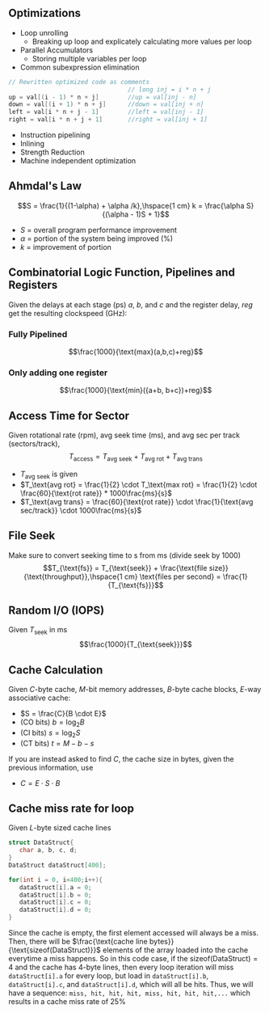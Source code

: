 ## Optimizations
 - Loop unrolling
    - Breaking up loop and explicately calculating more values per loop
 - Parallel Accumulators
    - Storing multiple variables per loop
 - Common subexpression elimination
```c++
// Rewritten optimized code as comments
                                 // long inj = i * n + j
up = val[(i - 1) * n + j]        //up = val[inj - n]
down = val[(i + 1) * n + j]      //down = val[inj + n]
left = val[i * n + j - 1]        //left = val[inj - 1]
right = val[i * n + j + 1]       //right = val[inj + 1]
```
 - Instruction pipelining
 - Inlining
 - Strength Reduction
 - Machine independent optimization

## Ahmdal's Law
$$S = \frac{1}{(1-\alpha) + \alpha /k},\hspace{1 cm} k = \frac{\alpha S}{(\alpha - 1)S + 1}$$
 - $S$ = overall program performance improvement
 - $\alpha$ = portion of the system being improved (%)
 - $k$ = improvement of portion

## Combinatorial Logic Function, Pipelines and Registers
Given the delays at each stage (ps) $a$, $b$, and $c$ and the register delay, $reg$ get the resulting clockspeed (GHz):
### Fully Pipelined
$$\frac{1000}{\text{max}(a,b,c)+reg}$$

### Only adding one register
$$\frac{1000}{\text{min}({a+b, b+c})+reg}$$

## Access Time for Sector
Given rotational rate (rpm), avg seek time (ms), and avg sec per track (sectors/track), 
$$T_{\text{access}} = T_\text{avg seek} + T_\text{avg rot} + T_\text{avg trans}$$
 - $T_\text{avg seek}$ is given
 - $T_\text{avg rot} = \frac{1}{2} \cdot T_\text{max rot} = \frac{1}{2} \cdot \frac{60}{\text{rot rate}} * 1000\frac{ms}{s}$
 - $T_\text{avg trans} = \frac{60}{\text{rot rate}} \cdot \frac{1}{\text{avg sec/track}} \cdot 1000\frac{ms}{s}$

## File Seek
Make sure to convert seeking time to s from ms (divide seek by 1000)
$$T_{\text{fs}} = T_{\text{seek}} + \frac{\text{file size}}{\text{throughput}},\hspace{1 cm} \text{files per second} = \frac{1}{T_{\text{fs}}}$$

## Random I/O (IOPS)
Given $T_{\text{seek}}$ in ms
$$\frac{1000}{T_{\text{seek}}}$$

## Cache Calculation
Given $C$-byte cache, $M$-bit memory addresses, $B$-byte cache blocks, $E$-way associative cache:
 - $S = \frac{C}{B \cdot E}$
 - (CO bits) $b = \log_2 B$
 - (CI bits) $s = \log_2 S$
 - (CT bits) $t = M - b - s$

If you are instead asked to find $C$, the cache size in bytes, given the previous information, use
 - $C = E \cdot S \cdot B$

## Cache miss rate for loop
Given $L$-byte sized cache lines
```c++
struct DataStruct{
   char a, b, c, d;
}
DataStruct dataStruct[400];

for(int i = 0, i<400;i++){
   dataStruct[i].a = 0;
   dataStruct[i].b = 0;
   dataStruct[i].c = 0;
   dataStruct[i].d = 0;
}
```
Since the cache is empty, the first element accessed will always be a miss. Then, there will be $\frac{\text{cache line bytes}}{\text{sizeof(DataStruct)}}$ elements of the array loaded into the cache everytime a miss happens. So in this code case, if the $\text{sizeof(DataStruct)}=4$ and the cache has 4-byte lines, then every loop iteration will miss `dataStruct[i].a` for every loop, but load in `dataStruct[i].b`, `dataStruct[i].c`, and `dataStruct[i].d`, which will all be hits. Thus, we will have a sequence: `miss, hit, hit, hit, miss, hit, hit, hit,...` which results in a cache miss rate of 25%